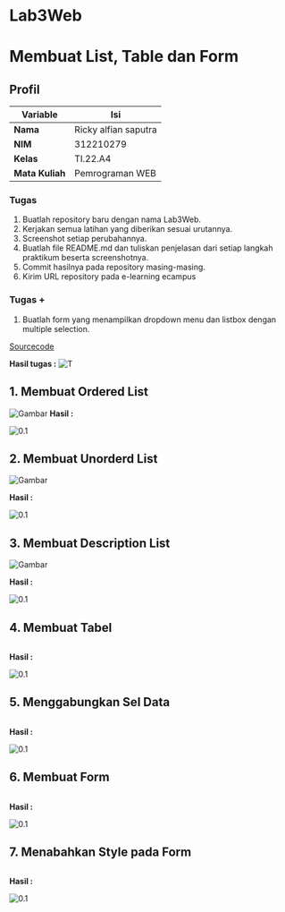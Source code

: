 # Lab3Web
# Membuat List, Table dan Form
## Profil
| Variable | Isi |
| -------- | --- |
| **Nama** | Ricky alfian saputra |
| **NIM** | 312210279 |
| **Kelas** | TI.22.A4 |
| **Mata Kuliah** | Pemrograman WEB |

### Tugas
1. Buatlah repository baru dengan nama Lab3Web.
2. Kerjakan semua latihan yang diberikan sesuai urutannya.
3. Screenshot setiap perubahannya.
4. Buatlah file README.md dan tuliskan penjelasan dari setiap langkah praktikum beserta
screenshotnya.
5. Commit hasilnya pada repository masing-masing.
6. Kirim URL repository pada e-learning ecampus

### Tugas +
1. Buatlah form yang menampilkan dropdown menu dan listbox dengan multiple selection.

[Sourcecode](https://github.com/GilarSumilar/Lab3Web/blob/main/Dropdown%20%26%20Listbox.html)

**Hasil tugas :**
![T](Gambar/Tugas.png)   

## 1. Membuat Ordered List
![Gambar](Screenshot%20(247).png)
**Hasil :**

![0.1](Screenshot%20(248).png)


## 2. Membuat Unorderd List

![Gambar](Screenshot%20(249).png)

**Hasil :**

![0.1](Screenshot%20(250).png)


## 3. Membuat Description List

![Gambar]()

**Hasil :**

![0.1](Gambar/3.png)


## 4. Membuat Tabel

![]()

**Hasil :**

![0.1](Gambar/4%20with%20change.png)


## 5. Menggabungkan Sel Data

![]()

**Hasil :**

![0.1](Gambar/5.png)

## 6. Membuat Form

![]()

**Hasil :**

![0.1](Gambar/6.png)


## 7. Menabahkan Style pada Form

![]()

**Hasil :**

![0.1](Gambar/7.png)

